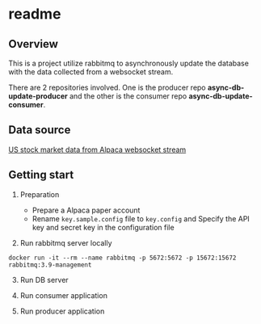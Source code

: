 readme
======

## Overview

This is a project utilize rabbitmq to asynchronously update the database with the data collected from a websocket stream.

There are 2 repositories involved. One is the producer repo **async-db-update-producer** and the other is the consumer repo **async-db-update-consumer**.

## Data source
[US stock market data from Alpaca websocket stream](https://alpaca.markets/docs/api-documentation/api-v2/streaming/)

## Getting start

1. Preparation

	- Prepare a Alpaca paper account
	- Rename `key.sample.config` file to `key.config` and Specify the API key and secret key in the configuration file
	

2. Run rabbitmq server locally

```
docker run -it --rm --name rabbitmq -p 5672:5672 -p 15672:15672 rabbitmq:3.9-management
```

3. Run DB server

4. Run consumer application

5. Run producer application

